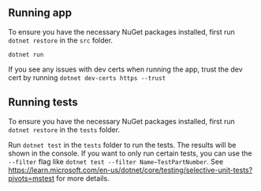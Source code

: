 ## Running app

To ensure you have the necessary NuGet packages installed, first run `dotnet restore` in the `src` folder.

`dotnet run`

If you see any issues with dev certs when running the app, trust the dev cert by running `dotnet dev-certs https --trust`

## Running tests

To ensure you have the necessary NuGet packages installed, first run `dotnet restore` in the `tests` folder.

Run `dotnet test` in the `tests` folder to run the tests.  The results will be shown in the console.
If you want to only run certain tests, you can use the `--filter` flag like `dotnet test --filter Name~TestPartNumber`.  See https://learn.microsoft.com/en-us/dotnet/core/testing/selective-unit-tests?pivots=mstest for more details.
